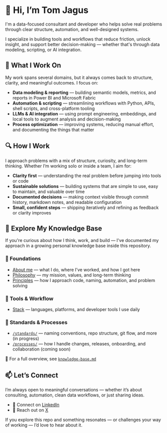 # 👋 Hi, I’m Tom Jagus

I'm a data-focused consultant and developer who helps solve real problems through clear structure, automation, and well-designed systems.

I specialize in building tools and workflows that reduce friction, unlock insight, and support better decision-making — whether that's through data modeling, scripting, or AI integration.

## 🧰 What I Work On

My work spans several domains, but it always comes back to structure, clarity, and meaningful outcomes. I focus on:

- **Data modeling & reporting** — building semantic models, metrics, and reports in Power BI and Microsoft Fabric
- **Automation & scripting** — streamlining workflows with Python, APIs, shell scripts, and cross-platform tooling
- **LLMs & AI integration** — using prompt engineering, embeddings, and local tools to augment analysis and decision-making
- **Process optimization** — improving systems, reducing manual effort, and documenting the things that matter

## 🔍 How I Work

I approach problems with a mix of structure, curiosity, and long-term thinking. Whether I’m working solo or inside a team, I aim for:

- **Clarity first** — understanding the real problem before jumping into tools or code
- **Sustainable solutions** — building systems that are simple to use, easy to maintain, and valuable over time
- **Documented decisions** — making context visible through commit history, markdown notes, and readable configuration
- **Small, confident steps** — shipping iteratively and refining as feedback or clarity improves

## 📖 Explore My Knowledge Base

If you're curious about how I think, work, and build — I've documented my approach in a growing personal knowledge base inside this repository.

### 🔹 Foundations

- [About me](./meta/about.md) — what I do, where I’ve worked, and how I got here
- [Philosophy](./meta/philosophy.md) — my mission, values, and long-term thinking
- [Principles](./meta/principles.md) — how I approach code, naming, automation, and problem solving

### 🔹 Tools & Workflow

- [Stack](./tools/stack.md) — languages, platforms, and developer tools I use daily

### 🔹 Standards & Processes

- [`/standards/`](./standards/) — naming conventions, repo structure, git flow, and more (in progress)
- [`/processes/`](./processes/) — how I handle changes, releases, onboarding, and collaboration (coming soon)

🔗 For a full overview, see [`knowledge-base.md`](./knowledge-base.md)

## 📫 Let’s Connect

I’m always open to meaningful conversations — whether it’s about consulting, automation, clean data workflows, or just sharing ideas.

- 💼 Connect on [LinkedIn](https://www.linkedin.com/in/tom-jagus)
- 🧵 Reach out on [X](https://x.com/tom_jagus)

If you explore this repo and something resonates — or challenges your way of working — I’d love to hear about it.
